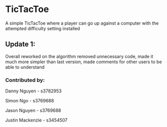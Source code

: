 # TicTacToe

A simple TicTacToe where a player can go up against a computer with the attempted difficulty setting installed

## Update 1:

Overall reworked on the algorithm removed unnecessary code, made it much more simpler than last version, made comments for other users to be able to understand

### Contributed by:

Danny Nguyen - s3782953

Simon Ngo - s3769688

Jason Nguyen - s3769688

Justin Mackenzie - s3454507
